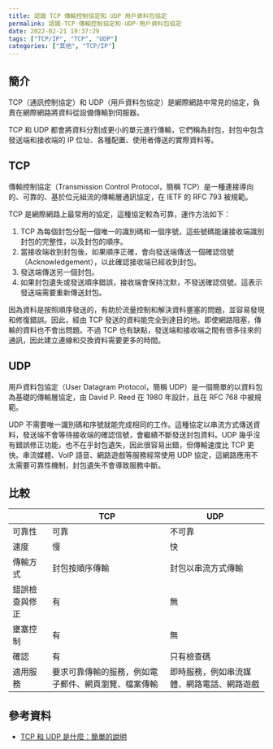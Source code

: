 ```yaml
---
title: 認識 TCP 傳輸控制協定和 UDP 用戶資料包協定
permalink: 認識-TCP-傳輸控制協定和-UDP-用戶資料包協定
date: 2022-02-21 19:37:29
tags: ["TCP/IP", "TCP", "UDP"]
categories: ["其他", "TCP/IP"]
---
```


## 簡介

TCP（通訊控制協定）和 UDP（用戶資料包協定）是網際網路中常見的協定，負責在網際網路將資料從設備傳輸到伺服器。

TCP 和 UDP 都會將資料分割成更小的單元進行傳輸，它們稱為封包，封包中包含發送端和接收端的 IP 位址、各種配置、使用者傳送的實際資料等。

## TCP

傳輸控制協定（Transmission Control Protocol，簡稱 TCP）是一種連接導向的、可靠的、基於位元組流的傳輸層通訊協定，在 IETF 的 RFC 793 被規範。

TCP 是網際網路上最常用的協定，這種協定較為可靠，運作方法如下：

1. TCP 為每個封包分配一個唯一的識別碼和一個序號，這些號碼能讓接收端識別封包的完整性，以及封包的順序。
2. 當接收端收到封包後，如果順序正確，會向發送端傳送一個確認信號（Acknowledgement），以此確認接收端已經收到封包。
3. 發送端傳送另一個封包。
4. 如果封包遺失或發送順序錯誤，接收端會保持沈默，不發送確認信號。這表示發送端需要重新傳送封包。

因為資料是按照順序發送的，有助於流量控制和解決資料壅塞的問題，並容易發現和修復錯誤。因此，經由 TCP 發送的資料能完全到達目的地。即使網路阻塞，傳輸的資料也不會出問題。不過 TCP 也有缺點，發送端和接收端之間有很多往來的通訊，因此建立連線和交換資料需要更多的時間。

## UDP

用戶資料包協定（User Datagram Protocol，簡稱 UDP）是一個簡單的以資料包為基礎的傳輸層協定，由 David P. Reed 在 1980 年設計，且在 RFC 768 中被規範。

UDP 不需要唯一識別碼和序號就能完成相同的工作。這種協定以串流方式傳送資料，發送端不會等待接收端的確認信號，會繼續不斷發送封包資料。UDP 幾乎沒有錯誤修正功能，也不在乎封包遺失，因此很容易出錯，但傳輸速度比 TCP 更快。串流媒體、VoIP 語音、網路遊戲等服務經常使用 UDP 協定，這網路應用不太需要可靠性機制，封包遺失不會導致服務中斷。

## 比較

| | TCP | UDP |
| --- | --- | --- |
| 可靠性 | 可靠 | 不可靠 |
| 速度 | 慢 | 快 |
| 傳輸方式 | 封包按順序傳輸 | 封包以串流方式傳輸 |
| 錯誤檢查與修正 | 有 | 無 |
| 壅塞控制 | 有 | 無 |
| 確認 | 有 | 只有檢查碼 |
| 適用服務 | 要求可靠傳輸的服務，例如電子郵件、網頁瀏覽、檔案傳輸 | 即時服務，例如串流媒體、網路電話、網路遊戲 |

## 參考資料

- [TCP 和 UDP 是什麼：簡單的說明](https://nordvpn.com/zh-tw/blog/tcp-udp-bijiao/)
